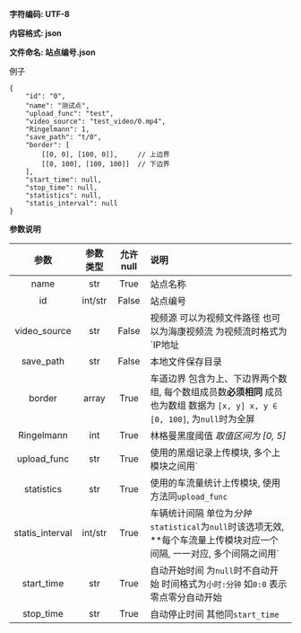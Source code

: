 **字符编码: UTF-8**

**内容格式: json**

**文件命名: 站点编号.json**

例子

    {
        "id": "0",
        "name": "测试点",
        "upload_func": "test",
        "video_source": "test_video/0.mp4",
        "Ringelmann": 1,
        "save_path": "t/0",
        "border": [
            [[0, 0], [100, 0]],     // 上边界
            [[0, 100], [100, 100]]  // 下边界
        ],
        "start_time": null,
        "stop_time": null,
        "statistics": null,
        "statis_interval": null
    }

**参数说明**

参数            |参数类型|允许null|说明
:--------------:|:-----:|:-----:|:-----------------------------
name            |str    |True   |站点名称
id              |int/str|False  |站点编号
video_source    |str    |False  |视频源 可以为视频文件路径 也可以为海康视频流 为视频流时格式为 `IP地址||端口号||用户名||密码||视频通道号`
save_path       |str    |False  |本地文件保存目录
border          |array  |True   |车道边界 包含为上、下边界两个数组, 每个数组成员数**必须相同** 成员也为数组 数据为 `[x, y] x, y ∈ [0, 100]`, 为`null`时为全屏 
Ringelmann      |int    |True   |林格曼黑度阈值 *取值区间为 [0, 5]*
upload_func     |str    |True   |使用的黑烟记录上传模块, 多个上模块之间用`|`分割, 在模块名称之后添加`[属性名=属性值][属性名2=属性值2]`可以设置指定的模块属性
statistics      |str    |True   |使用的车流量统计上传模块, 使用方法同`upload_func`
statis_interval |int/str|True   |车辆统计间隔 单位为*分钟* `statistical`为`null`时该选项无效, **每个车流量上传模块对应一个间隔, 一一对应, 多个间隔之间用`|`分割**
start_time      |str    |True   |自动开始时间 为`null`时不自动开始 时间格式为`小时:分钟` 如`0:0` 表示零点零分自动开始
stop_time       |str    |True   |自动停止时间 其他同`start_time`
